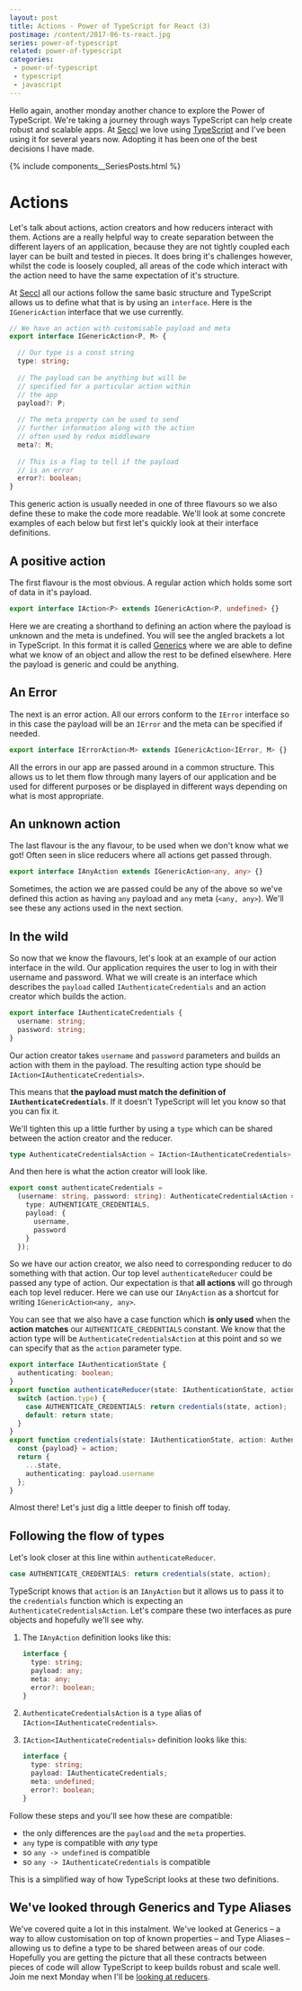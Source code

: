 ```yaml
---
layout: post
title: Actions - Power of TypeScript for React (3) 
postimage: /content/2017-06-ts-react.jpg
series: power-of-typescript
related: power-of-typescript
categories:
 - power-of-typescript
 - typescript
 - javascript
---
```


Hello again, another monday another chance to explore the Power of TypeScript. We're taking a journey through ways TypeScript can help create robust and scalable apps. At [Seccl](https://seccl.tech) we love using [TypeScript](https://www.typescriptlang.org/) and I've been using it for several years now. Adopting it has been one of the best decisions I have made.

{% include components__SeriesPosts.html %}

# Actions

Let's talk about actions, action creators and how reducers interact with them. Actions are a really helpful way to create separation between the different layers of an application, because they are not tightly coupled each layer can be built and tested in pieces. It does bring it's challenges however, whilst the code is loosely coupled, all areas of the code which interact with the action need to have the same expectation of it's structure.

At [Seccl](https://seccl.tech) all our actions follow the same basic structure and TypeScript allows us to define what that is by using an `interface`. Here is the `IGenericAction` interface that we use currently.

```typescript
// We have an action with customisable payload and meta
export interface IGenericAction<P, M> {

  // Our type is a const string
  type: string;
  
  // The payload can be anything but will be 
  // specified for a particular action within
  // the app
  payload?: P;
  
  // The meta property can be used to send
  // further information along with the action
  // often used by redux middleware
  meta?: M;
  
  // This is a flag to tell if the payload
  // is an error
  error?: boolean;
}
```

This generic action is usually needed in one of three flavours so we also define these to make the code more readable. We'll look at some concrete examples of each below but first let's quickly look at their interface definitions.

## A positive action

The first flavour is the most obvious. A regular action which holds some sort of data in it's payload.

```typescript
export interface IAction<P> extends IGenericAction<P, undefined> {}
```

Here we are creating a shorthand to defining an action where the payload is unknown and the meta is undefined. You will see the angled brackets a lot in TypeScript. In this format it is called [Generics](http://www.typescriptlang.org/docs/handbook/generics.html) where we are able to define what we know of an object and allow the rest to be defined elsewhere. Here the payload is generic and could be anything.

## An Error

The next is an error action. All our errors conform to the `IError` interface so in this case the payload will be an `IError` and the meta can be specified if needed.

```typescript
export interface IErrorAction<M> extends IGenericAction<IError, M> {}
```

All the errors in our app are passed around in a common structure. This allows us to let them flow through many layers of our application and be used for different purposes or be displayed in different ways depending on what is most appropriate.

## An unknown action

The last flavour is the any flavour, to be used when we don't know what we got! Often seen in slice reducers where all actions get passed through.

```typescript
export interface IAnyAction extends IGenericAction<any, any> {}
```

Sometimes, the action we are passed could be any of the above so we've defined this action as having `any` payload and `any` meta (`<any, any>`). We'll see these any actions used in the next section.

## In the wild

So now that we know the flavours, let's look at an example of our action interface in the wild. Our application requires the user to log in with their username and password. What we will create is an interface which describes the `payload` called `IAuthenticateCredentials` and an action creator which builds the action.

```typescript
export interface IAuthenticateCredentials {
  username: string;
  password: string;
}
```

Our action creator takes `username` and `password` parameters and builds an action with them in the payload. The resulting action type should be `IAction<IAuthenticateCredentials>`.
 
 This means that **the payload must match the definition of `IAuthenticateCredentials`**. If it doesn't TypeScript will let you know so that you can fix it.

We'll tighten this up a little further by using a `type` which can be shared between the action creator and the reducer.

```typescript
type AuthenticateCredentialsAction = IAction<IAuthenticateCredentials>;
```

And then here is what the action creator will look like.

```typescript
export const authenticateCredentials =
  (username: string, password: string): AuthenticateCredentialsAction => ({
    type: AUTHENTICATE_CREDENTIALS,
    payload: {
      username,
      password
    }
  });
```

So we have our action creator, we also need to corresponding reducer to do something with that action. Our top level `authenticateReducer` could be passed any type of action. Our expectation is that **all actions** will go through each top level reducer. Here we can use our `IAnyAction` as a shortcut for writing `IGenericAction<any, any>`.

You can see that we also have a case function which **is only used** when the **action matches** our `AUTHENTICATE_CREDENTIALS` constant. We know that the action type will be `AuthenticateCredentialsAction` at this point and so we can specify that as the `action` parameter type.

```typescript
export interface IAuthenticationState {
  authenticating: boolean;
}
export function authenticateReducer(state: IAuthenticationState, action: IAnyAction) {
  switch (action.type) {
    case AUTHENTICATE_CREDENTIALS: return credentials(state, action);
    default: return state;
  }
}
export function credentials(state: IAuthenticationState, action: AuthenticateCredentialsAction) {
  const {payload} = action;
  return {
    ...state,
    authenticating: payload.username
  };
}
```

Almost there! Let's just dig a little deeper to finish off today.

## Following the flow of types

Let's look closer at this line within `authenticateReducer`.

```typescript
case AUTHENTICATE_CREDENTIALS: return credentials(state, action);
```

TypeScript knows that `action` is an `IAnyAction` but it allows us to pass it to the `credentials` function which is expecting an `AuthenticateCredentialsAction`. Let's compare these two interfaces as pure objects and hopefully we'll see why.

1. The `IAnyAction` definition looks like this:

    ```typescript
    interface {
      type: string;
      payload: any;
      meta: any;
      error?: boolean;
    }
    ```

2. `AuthenticateCredentialsAction` is a `type` alias of `IAction<IAuthenticateCredentials>`.

3. `IAction<IAuthenticateCredentials>` definition looks like this:

    ```typescript
    interface {
      type: string;
      payload: IAuthenticateCredentials;
      meta: undefined;
      error?: boolean;
    }
    ```

Follow these steps and you'll see how these are compatible:

- the only differences are the `payload` and the `meta` properties.
- `any` type is compatible with *any* type
- so `any -> undefined` is compatible
- so `any -> IAuthenticateCredentials` is compatible

This is a simplified way of how TypeScript looks at these two definitions.

## We've looked through Generics and Type Aliases

We've covered quite a lot in this instalment. We've looked at Generics – a way to allow customisation on top of known properties – and Type Aliases – allowing us to define a type to be shared between areas of our code. Hopefully you are getting the picture that all these contracts between pieces of code will allow TypeScript to keep builds robust and scale well. Join me next Monday when I'll be [looking at reducers](/blog/2017/07/03/the-power-of-typescript-for-react-4-reducers).


